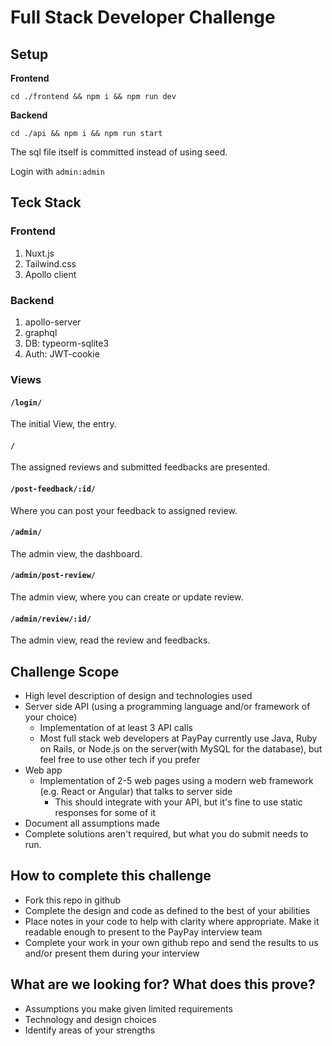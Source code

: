 # Full Stack Developer Challenge

## Setup

**Frontend**

`cd ./frontend && npm i && npm run dev`

**Backend**

`cd ./api && npm i && npm run start`

The sql file itself is committed instead of using seed.

Login with `admin:admin`

## Teck Stack

### Frontend

1. Nuxt.js
2. Tailwind.css
3. Apollo client

### Backend

1. apollo-server
2. graphql
3. DB: typeorm-sqlite3
4. Auth: JWT-cookie

### Views

#### `/login/`

The initial View, the entry.

#### `/`

The assigned reviews and submitted feedbacks are presented.

#### `/post-feedback/:id/`

Where you can post your feedback to assigned review.

#### `/admin/`

The admin view, the dashboard.

#### `/admin/post-review/`

The admin view, where you can create or update review.

#### `/admin/review/:id/`

The admin view, read the review and feedbacks.

## Challenge Scope

- High level description of design and technologies used
- Server side API (using a programming language and/or framework of your choice)
  - Implementation of at least 3 API calls
  - Most full stack web developers at PayPay currently use Java, Ruby on Rails, or Node.js on the server(with MySQL for the database), but feel free to use other tech if you prefer
- Web app
  - Implementation of 2-5 web pages using a modern web framework (e.g. React or Angular) that talks to server side
    - This should integrate with your API, but it's fine to use static responses for some of it
- Document all assumptions made
- Complete solutions aren't required, but what you do submit needs to run.

## How to complete this challenge

- Fork this repo in github
- Complete the design and code as defined to the best of your abilities
- Place notes in your code to help with clarity where appropriate. Make it readable enough to present to the PayPay interview team
- Complete your work in your own github repo and send the results to us and/or present them during your interview

## What are we looking for? What does this prove?

- Assumptions you make given limited requirements
- Technology and design choices
- Identify areas of your strengths
